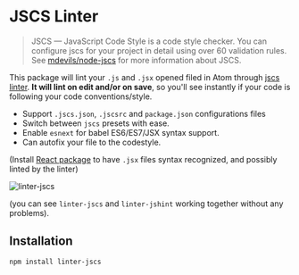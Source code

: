# JSCS Linter

> JSCS — JavaScript Code Style is a code style checker. You can configure jscs
>for your project in detail using over 60 validation rules. See
>[mdevils/node-jscs](https://github.com/mdevils/node-jscs) for more
>information about JSCS.

This package will lint your `.js` and `.jsx` opened filed in Atom through
[jscs linter](https://github.com/mdevils/node-jscs).
**It will lint on edit and/or on save**, so you'll see instantly if your code
is following your code conventions/style.

*   Support `.jscs.json`, `.jscsrc` and `package.json` configurations files
*   Switch between `jscs` presets with ease.
*   Enable `esnext` for babel ES6/ES7/JSX syntax support.
*   Can autofix your file to the codestyle.

(Install [React package](https://atom.io/packages/react) to have `.jsx` files
syntax recognized, and possibly linted by the linter)

![linter-jscs](https://cloud.githubusercontent.com/assets/4278113/12135855/4a33ddd6-b40f-11e5-8f69-cbb425935cad.gif)

(you can see `linter-jscs` and `linter-jshint` working together without any
problems).

## Installation

```ShellSession
npm install linter-jscs
```
